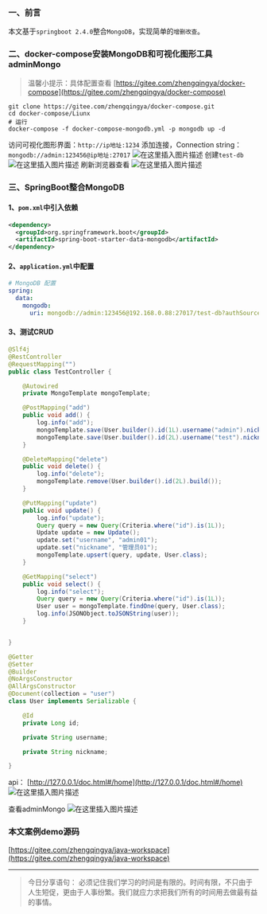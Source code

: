 ﻿### 一、前言

本文基于`springboot 2.4.0`整合`MongoDB`，实现简单的`增删改查`。

### 二、docker-compose安装MongoDB和可视化图形工具adminMongo

> 温馨小提示：具体配置查看 [https://gitee.com/zhengqingya/docker-compose](https://gitee.com/zhengqingya/docker-compose)

```shell
git clone https://gitee.com/zhengqingya/docker-compose.git
cd docker-compose/Liunx
# 运行
docker-compose -f docker-compose-mongodb.yml -p mongodb up -d
```

访问可视化图形界面：`http://ip地址:1234`
添加连接，Connection string：`mongodb://admin:123456@ip地址:27017`
![在这里插入图片描述](https://img-blog.csdnimg.cn/20210526220726348.png?x-oss-process=image/watermark,type_ZmFuZ3poZW5naGVpdGk,shadow_10,text_aHR0cHM6Ly9ibG9nLmNzZG4ubmV0L3FxXzM4MjI1NTU4,size_16,color_FFFFFF,t_70)
创建`test-db`
![在这里插入图片描述](https://img-blog.csdnimg.cn/20210526221818485.png?x-oss-process=image/watermark,type_ZmFuZ3poZW5naGVpdGk,shadow_10,text_aHR0cHM6Ly9ibG9nLmNzZG4ubmV0L3FxXzM4MjI1NTU4,size_16,color_FFFFFF,t_70)
刷新浏览器查看
![在这里插入图片描述](https://img-blog.csdnimg.cn/20210526221911829.png?x-oss-process=image/watermark,type_ZmFuZ3poZW5naGVpdGk,shadow_10,text_aHR0cHM6Ly9ibG9nLmNzZG4ubmV0L3FxXzM4MjI1NTU4,size_16,color_FFFFFF,t_70)

### 三、SpringBoot整合MongoDB

#### 1、`pom.xml`中引入依赖

```xml
<dependency>
  <groupId>org.springframework.boot</groupId>
  <artifactId>spring-boot-starter-data-mongodb</artifactId>
</dependency>
```

#### 2、`application.yml`中配置

```yml
# MongoDB 配置
spring:
  data:
    mongodb:
      uri: mongodb://admin:123456@192.168.0.88:27017/test-db?authSource=admin # TODO 根据自己的配置修改
```

#### 3、测试CRUD

```java
@Slf4j
@RestController
@RequestMapping("")
public class TestController {

    @Autowired
    private MongoTemplate mongoTemplate;

    @PostMapping("add")
    public void add() {
        log.info("add");
        mongoTemplate.save(User.builder().id(1L).username("admin").nickname("管理员").build());
        mongoTemplate.save(User.builder().id(2L).username("test").nickname("测试员").build());
    }

    @DeleteMapping("delete")
    public void delete() {
        log.info("delete");
        mongoTemplate.remove(User.builder().id(2L).build());
    }

    @PutMapping("update")
    public void update() {
        log.info("update");
        Query query = new Query(Criteria.where("id").is(1L));
        Update update = new Update();
        update.set("username", "admin01");
        update.set("nickname", "管理员01");
        mongoTemplate.upsert(query, update, User.class);
    }

    @GetMapping("select")
    public void select() {
        log.info("select");
        Query query = new Query(Criteria.where("id").is(1L));
        User user = mongoTemplate.findOne(query, User.class);
        log.info(JSONObject.toJSONString(user));
    }


}

@Getter
@Setter
@Builder
@NoArgsConstructor
@AllArgsConstructor
@Document(collection = "user")
class User implements Serializable {

    @Id
    private Long id;

    private String username;

    private String nickname;

}
```

api： [http://127.0.0.1/doc.html#/home](http://127.0.0.1/doc.html#/home)
![在这里插入图片描述](https://img-blog.csdnimg.cn/20210526224906824.png?x-oss-process=image/watermark,type_ZmFuZ3poZW5naGVpdGk,shadow_10,text_aHR0cHM6Ly9ibG9nLmNzZG4ubmV0L3FxXzM4MjI1NTU4,size_16,color_FFFFFF,t_70)

查看adminMongo
![在这里插入图片描述](https://img-blog.csdnimg.cn/20210526225036595.png?x-oss-process=image/watermark,type_ZmFuZ3poZW5naGVpdGk,shadow_10,text_aHR0cHM6Ly9ibG9nLmNzZG4ubmV0L3FxXzM4MjI1NTU4,size_16,color_FFFFFF,t_70)

### 本文案例demo源码

[https://gitee.com/zhengqingya/java-workspace](https://gitee.com/zhengqingya/java-workspace)

---

> 今日分享语句：
> 必须记住我们学习的时间是有限的。时间有限，不只由于人生短促，更由于人事纷繁。我们就应力求把我们所有的时间用去做最有益的事情。


